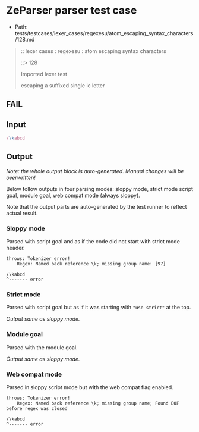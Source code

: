 # ZeParser parser test case

- Path: tests/testcases/lexer_cases/regexesu/atom_escaping_syntax_characters/128.md

> :: lexer cases : regexesu : atom escaping syntax characters
>
> ::> 128
>
> Imported lexer test
>
> escaping a suffixed single lc letter

## FAIL

## Input

`````js
/\kabcd
`````

## Output

_Note: the whole output block is auto-generated. Manual changes will be overwritten!_

Below follow outputs in four parsing modes: sloppy mode, strict mode script goal, module goal, web compat mode (always sloppy).

Note that the output parts are auto-generated by the test runner to reflect actual result.

### Sloppy mode

Parsed with script goal and as if the code did not start with strict mode header.

`````
throws: Tokenizer error!
    Regex: Named back reference \k; missing group name: [97]

/\kabcd
^------- error
`````

### Strict mode

Parsed with script goal but as if it was starting with `"use strict"` at the top.

_Output same as sloppy mode._

### Module goal

Parsed with the module goal.

_Output same as sloppy mode._

### Web compat mode

Parsed in sloppy script mode but with the web compat flag enabled.

`````
throws: Tokenizer error!
    Regex: Named back reference \k; missing group name; Found EOF before regex was closed

/\kabcd
^------- error
`````


